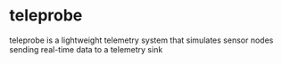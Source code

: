 # teleprobe
teleprobe is a lightweight telemetry system that simulates sensor nodes sending real-time data to a telemetry sink
